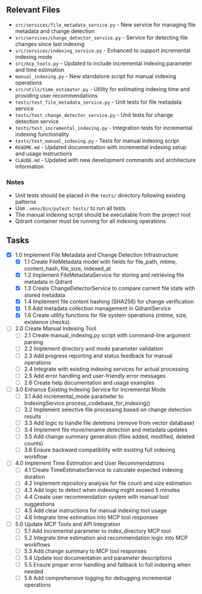 ## Relevant Files

- `src/services/file_metadata_service.py` - New service for managing file metadata and change detection
- `src/services/change_detector_service.py` - Service for detecting file changes since last indexing
- `src/services/indexing_service.py` - Enhanced to support incremental indexing mode
- `src/mcp_tools.py` - Updated to include incremental indexing parameter and time estimation
- `manual_indexing.py` - New standalone script for manual indexing operations
- `src/utils/time_estimator.py` - Utility for estimating indexing time and providing user recommendations
- `tests/test_file_metadata_service.py` - Unit tests for file metadata service
- `tests/test_change_detector_service.py` - Unit tests for change detection service
- `tests/test_incremental_indexing.py` - Integration tests for incremental indexing functionality
- `tests/test_manual_indexing.py` - Tests for manual indexing script
- `README.md` - Updated documentation with incremental indexing setup and usage instructions
- `CLAUDE.md` - Updated with new development commands and architecture information

### Notes

- Unit tests should be placed in the `tests/` directory following existing patterns
- Use `.venv/bin/pytest tests/` to run all tests
- The manual indexing script should be executable from the project root
- Qdrant container must be running for all indexing operations

## Tasks

- [x] 1.0 Implement File Metadata and Change Detection Infrastructure
  - [x] 1.1 Create FileMetadata model with fields for file_path, mtime, content_hash, file_size, indexed_at
  - [x] 1.2 Implement FileMetadataService for storing and retrieving file metadata in Qdrant
  - [x] 1.3 Create ChangeDetectorService to compare current file state with stored metadata
  - [x] 1.4 Implement file content hashing (SHA256) for change verification
  - [x] 1.5 Add metadata collection management in QdrantService
  - [x] 1.6 Create utility functions for file system operations (mtime, size, existence checks)

- [ ] 2.0 Create Manual Indexing Tool
  - [ ] 2.1 Create manual_indexing.py script with command-line argument parsing
  - [ ] 2.2 Implement directory and mode parameter validation
  - [ ] 2.3 Add progress reporting and status feedback for manual operations
  - [ ] 2.4 Integrate with existing indexing services for actual processing
  - [ ] 2.5 Add error handling and user-friendly error messages
  - [ ] 2.6 Create help documentation and usage examples

- [ ] 3.0 Enhance Existing Indexing Service for Incremental Mode
  - [ ] 3.1 Add incremental_mode parameter to IndexingService.process_codebase_for_indexing()
  - [ ] 3.2 Implement selective file processing based on change detection results
  - [ ] 3.3 Add logic to handle file deletions (remove from vector database)
  - [ ] 3.4 Implement file move/rename detection and metadata updates
  - [ ] 3.5 Add change summary generation (files added, modified, deleted counts)
  - [ ] 3.6 Ensure backward compatibility with existing full indexing workflow

- [ ] 4.0 Implement Time Estimation and User Recommendations
  - [ ] 4.1 Create TimeEstimatorService to calculate expected indexing duration
  - [ ] 4.2 Implement repository analysis for file count and size estimation
  - [ ] 4.3 Add logic to detect when indexing might exceed 5 minutes
  - [ ] 4.4 Create user recommendation system with manual tool suggestions
  - [ ] 4.5 Add clear instructions for manual indexing tool usage
  - [ ] 4.6 Integrate time estimation into MCP tool responses

- [ ] 5.0 Update MCP Tools and API Integration
  - [ ] 5.1 Add incremental parameter to index_directory MCP tool
  - [ ] 5.2 Integrate time estimation and recommendation logic into MCP workflows
  - [ ] 5.3 Add change summary to MCP tool responses
  - [ ] 5.4 Update tool documentation and parameter descriptions
  - [ ] 5.5 Ensure proper error handling and fallback to full indexing when needed
  - [ ] 5.6 Add comprehensive logging for debugging incremental operations